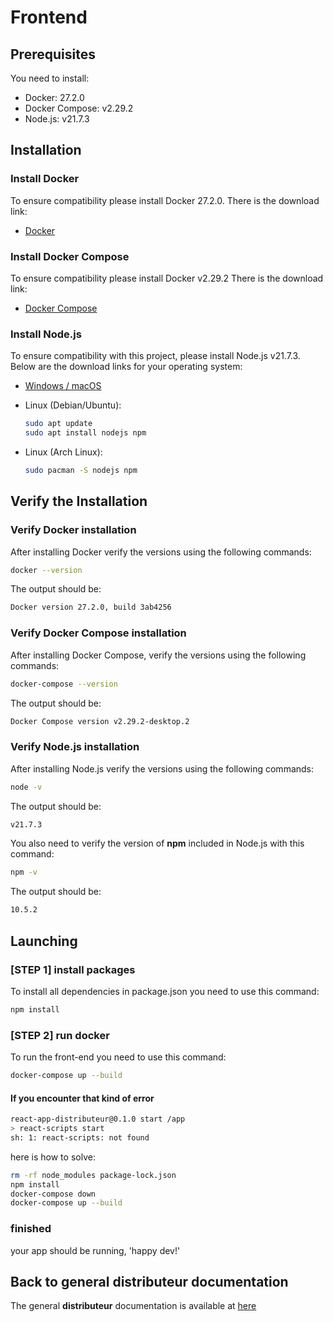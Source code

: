 
# Frontend

## Prerequisites

You need to install:

- Docker: 27.2.0
- Docker Compose: v2.29.2
- Node.js: v21.7.3

## Installation

### Install Docker

To ensure compatibility please install Docker 27.2.0. There is the download link:

- [Docker](https://www.docker.com/products/docker-desktop)

### Install Docker Compose

To ensure compatibility please install Docker v2.29.2 There is the download link:

- [Docker Compose](https://docs.docker.com/compose/install/)

### Install Node.js

To ensure compatibility with this project, please install Node.js v21.7.3. Below are the download links for your operating system:

- [Windows / macOS](https://nodejs.org/)
- Linux (Debian/Ubuntu):

    ```bash
    sudo apt update
    sudo apt install nodejs npm
    ```

- Linux (Arch Linux):

    ```bash
    sudo pacman -S nodejs npm
    ```

## Verify the Installation

### Verify Docker installation

After installing Docker verify the versions using the following commands:

```bash
docker --version
```

The output should be:

```bash
Docker version 27.2.0, build 3ab4256
```

### Verify Docker Compose installation

After installing Docker Compose, verify the versions using the following commands:

```bash
docker-compose --version
```

The output should be:

```bash
Docker Compose version v2.29.2-desktop.2
```

### Verify Node.js installation

After installing Node.js verify the versions using the following commands:

```bash
node -v
```

The output should be:

```bash
v21.7.3
```

You also need to verify the version of **npm** included in Node.js with this command:

```bash
npm -v
```

The output should be:

```bash
10.5.2
```

## Launching

### [STEP 1] install packages

To install all dependencies in package.json you need to use this command:

```bash
npm install
```

### [STEP 2] run docker

To run the front-end you need to use this command:

```bash
docker-compose up --build
```

#### If you encounter that kind of error

```bash
react-app-distributeur@0.1.0 start /app
> react-scripts start
sh: 1: react-scripts: not found
```

here is how to solve:

```bash
rm -rf node_modules package-lock.json
npm install
docker-compose down
docker-compose up --build
```

### finished

your app should be running, 'happy dev!'

## Back to general **distributeur** documentation

The general **distributeur** documentation is available at [here](../Readme.md)
